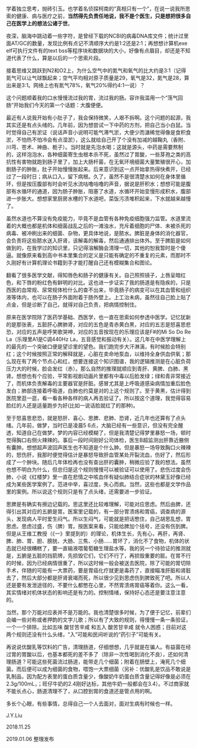 学着独立思考，抛砖引玉。也学着名侦探柯南的“真相只有一个”，在说一说我所思索的健康、病与医疗之前，**当然得先负责任地说，我不是个医生，只是想把很多自己在医学上的想法公诸于世**。

夜深，脑海中跳动着一些字符，是曾经下载的NCBI的病毒DNA库文件；统计过里面AT/GC的数量，发现比例有点记不清顺序大约是1:2还是2:1；再想想计算机exe elf可执行文件有的text bss等程序块和数据块的大小，好像有点眉目，却还是不知道代表了什么，算是以后的一个思索片段。

接着思维又跳跃到N2和O2上，为什么空气中的氮气和氧气的比大约是3:1（记得氮气可以让气球飘起来；空气平均相对原子质量是29，氧气是32，氮气是28，算出来是3:1。网络上也有氮气78%，氧气20%得约4:1一说）？

这个问题顺着我的口水慢慢流过我的胃，流过我的肠。容许我滥用一个“荡气回肠”开始我们今天的第一个话题：大腹便便。

最近有人说我开始有小肚子了，我会保持微笑，人艰不拆啊。这个问题的起源，我其实还是有点头绪的。几年前，因为想尝试一下中药的方剂，把自己当小白鼠。当时觉得自己有淤证（说话声音小说明可能气滞气淤，大便少而溏稀觉得像是食积食淤，不怕热不怕冷会有点湿淤），这么就给自己开了个没有加减的越鞠丸（香附、川芎、苍术、神曲、栀子）。当时就是先泡水喝；这就是源头，中药是需要熬制的，这样泡泡水，各种细菌寄生虫根本杀不死，虽然过了胃酸，一些芽孢之类的高抗性有害物就跑到肠子里了，加上大肠杆菌，在无氧环境细菌大量繁殖很开心，加剧肠子的肿胀，肚子开始慢慢胀起来。后来意识到这一点开始拿热得快煮开，已经过了一段时日；病从口入，留下病根。久了，虽然不是很清楚水如何在身体里循环，但是按压腹部有时会听见水流咕噜咕噜的声音，据说是肝积水；想想可能是腹部有水循环的通道，因为肠子肿胀，阻塞了水道，水循环开始变慢形成积水，腹部进一步胀大。想想家里厨房水槽的下水道吧，菜饭污渍堆积起来，下水就越来越慢了。

虽然水道也不算没有免疫能力，毕竟不是血管有各种免疫细胞强力监管。水道里流着的大概也都是机体和细菌战乱之后的一滩浊水，充斥着细胞的尸体、未被杀死的病毒、被冲刷出来的细菌、杂物，更具体地说，是脓水。脾脏是身体的消化器官，会负责将这些脓水送入肝肾，该解毒的解毒，然后通通排出体外。至于脾脏是如何做到的，在我学过的知识里，只记得溶解酶会清理一切，其他的恕我暂时是个傻逼。就像原来看到高中书本里集合的定义是只能有确定的不重复的元素，而那时不久刚好有计算机理论书籍到手才能打醒自己还有模糊集合和图论。

翻看了很多医学文献，得知唇色和肠子的健康有关。自己照照镜子，上唇呈暗红色，和下唇的粉红色有鲜明的对比。这也进一步证实了我的肠道是有隐疾的，只是西医的血常规、尿常规体检什么的查不出来，毕竟肠子的病变可以在其血管和组织液等体内，也可以在肠子外面附着于肠外壁上。上工治未病，虽然往自己脸上贴了点金，但是诊断了自己，就得对自己负责，把病情控制住。

原来在医学院除了医药学基础、西医学，也一直在思索如何参透中医学。记忆犹新的是那张表，五脏肝心脾肺肾，对应的五色是青赤黄白黑，对应的五志是怒喜思悲恐，对应的五声是呼笑歌哭呻，对应的五音按现在的乐理应该是F#的Mi So Do Re La（乐理里A1是C调440Hz La，五音感觉和振动有关）。这几年在中医学理解上的最先的一个突破口便是望诊里的望色。我们跑完步大汗淋漓，有时候脸会特别红；这个时候按照正常的解释就是，心脏在卖命地泵血，以维持全身供血供氧；那么现在有了两个节点心和红，想要连接这个知识图谱，我的逻辑推测是在心脏负荷压力大的时候，脸会发红（赤）。那么自然的推理就顺应到青肝、黄脾、白肺、黑肾。想想也有个应验，平常影视剧动画片里都有中毒以后脸发绿；绿和青非常接近了，而机体负责解毒的主要器官是肝脏。感冒尤其是上呼吸道感染病情加重后脸色发白；肺部连接着呼吸道，白肺也约莫是对的上这个规则了。至于黄黑，估计得到医院里逛一逛，看一看各种各样的病人再去验证了。所以按这个道理，我觉得容易脸红的人还是适量跑步为好(比如一说话脸就红了的那种)。

至于怒喜思悲恐，就是怒肝、喜心、思脾、悲肺、恐肾，近几年也还算有了点头绪。几年前，做梦，当时已是凌晨5 6点，大脑已经有一些意识，但没有完全醒透，知道自己在做梦。梦的内容已经模糊了，但是我清楚记得梦里暴怒一场，顿时觉得胸口右侧火辣辣的。事后一段时间刚好公司体检，医生B超监测出肝靠近腋侧有囊肿。想想超声波回声医生也不知道是个什么肿。但是暴怒一场导致胸口火辣辣的，怒伤肝，我那时便觉得估计是暴怒导致肝血管某处开裂流血，伤好了，然后形成了一个肿块。随后几年体检再也没有查出肝的囊肿，稍微应验了我的想法。虽然也想不明白为什么，但总归是这个规则慢慢可以被验证可以使用了。悲伤过度会伤肺，小说《红楼梦》里一直在悲情之中咳血伴有疑似肺结合症状的林黛玉好像已经成为某些医学案例了。范进中举，喜过度，失心而疯。当然，这些也都是文学作品里的案例。所以说这个规则只是有了点头绪，还需要进一步验证。

思脾是有确实有擦边记载的。思这里还比较难理解，可能对应思虑。然后由脾，还得引出其对应的五腑是胃。医案里记载的，有一部分胃溃疡和胃癌，调查病的源头，发现病人平时爱生闷气。所以生闷气，可能就是把话憋住，自己胡思乱想，胃思虑。思虑过盛，伤（脾）胃。按医案来看，只能给脾加个括号，还没有伤到脾。但是从王维工教授（《一》里提到的）的理论，机体生长，先有心，再肝，再肾、脾、肺、胃、胆、膀胱、大肠、三焦、小肠……胃坏了，消化不了食物，机体的状态就已经很糟糕了，要一直输液喂葡萄糖生理盐水等。我的另一个待验证的推测就是，五腑是五脏的挡箭牌，先损毁它们，它们不行了，再损毁重要的脏。在胃不行的时候，因为已经病情很重了，所以这时候一般会被送去医院，除了可能的胃切除手术，伴随的可能有一大票药，要是胃癌化疗就更是毒药了，直接瞄准肝脏和肾脏去了，然后大部分都是肝肾衰竭而死，所以很少见到思虑伤到脾致死了吧。所以人还是要有发泄途径的，不要什么都憋在心里，不然胃溃疡胃癌等着你。这么一看，其实情绪对机体状态的影响还是有力的。控制情绪，保持好心态还是要注意注意的。

当然，那个万能对应表并不是万能的。我也清楚很多时候，为了便于记忆，前辈们会编一些对称或者押韵的文字儿歌；所以有了大致的规则，得慢慢一条一条验证，一个一个排除。比如五味 酸甘苦辛咸 和五入 酸苦甘辛咸 就令人困惑；目前对这两个规则还没有什么头绪，“入”可能和民间听说的“药引子”可能有关。

再说说优酸乳等饮料的广告，清理肠道，仔细想想，几乎就是在骗人。有益菌在经过胃的胃酸以后，也基本都死的差不多了（除非一次性喝到消化不良），还如何清理肠道？可能这些死菌流过肠道，能带走几个细菌；附着在肠壁上，淹死几个细菌。而后便可以成为细菌的食物，喂饱一大票细菌（另补：优酸乳是饮品不敢说是乳制品，因为配方表里的蛋白质含量少，像酸奶牛奶蛋白质含量记得好像是必须在2.3g/100mL，；旺仔牛奶的2.4刚好达标，其他牛奶一般都会在3.4）。不过商家就不能长点心，肠道清理不了，从口腔到胃的食道还是管点用的啊。

多长个心眼，有些事情，总得自己一个人去面对，面对生病有时候也一样。


J.Y.Liu

2018.11.25

2019.01.06 整理发布

